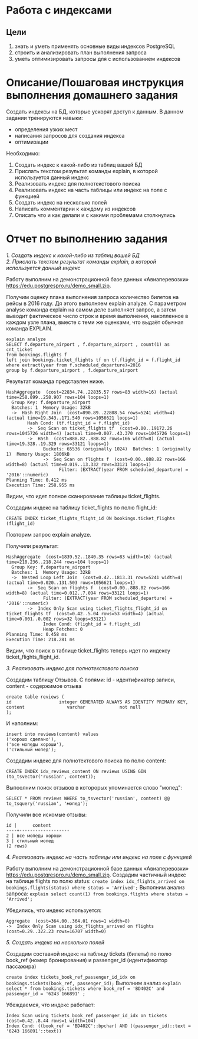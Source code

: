 # Работа с индексами

## Цели

1. знать и уметь применять основные виды индексов PostgreSQL 
2. строить и анализировать план выполнения запроса 
3. уметь оптимизировать запросы для с использованием индексов

# Описание/Пошаговая инструкция выполнения домашнего задания

Создать индексы на БД, которые ускорят доступ к данным.
В данном задании тренируются навыки:

* определения узких мест
* написания запросов для создания индекса
* оптимизации

Необходимо:
1. Создать индекс к какой-либо из таблиц вашей БД
2. Прислать текстом результат команды explain, в которой используется данный индекс
3. Реализовать индекс для полнотекстового поиска
4. Реализовать индекс на часть таблицы или индекс на поле с функцией
5. Создать индекс на несколько полей
6. Написать комментарии к каждому из индексов
7. Описать что и как делали и с какими проблемами столкнулись

# Отчет по выполнению задания


*1. Создать индекс к какой-либо из таблиц вашей БД*\
*2. Прислать текстом результат команды explain, в которой используется данный индекс*

Работу выполним на демонстрационной базе данных «Авиаперевозки» https://edu.postgrespro.ru/demo_small.zip. 

Получим оценку плана выполнения запроса количество билетов на рейсы в 2016 году. Дя этого выполняем explain analyze.
С параметром analyse команда explain на самом деле выполняет запрос, а затем выводит фактическое число строк и время выполнения, 
накопленное в каждом узле плана, вместе с теми же оценками, что выдаёт обычная команда EXPLAIN.

```
explain analyze
SELECT f.departure_airport , f.departure_airport , count(1) as cnt_ticket 
from bookings.flights f
left join bookings.ticket_flights tf on tf.flight_id = f.flight_id 
where extract(year from f.scheduled_departure)=2016
group by f.departure_airport , f.departure_airport
```

Результат команда представлен ниже.

```
HashAggregate  (cost=22834.74..22835.57 rows=83 width=16) (actual time=258.899..258.907 rows=104 loops=1)
  Group Key: f.departure_airport
  Batches: 1  Memory Usage: 32kB
  ->  Hash Right Join  (cost=890.89..22808.54 rows=5241 width=4) (actual time=19.343..171.540 rows=1056621 loops=1)
        Hash Cond: (tf.flight_id = f.flight_id)
        ->  Seq Scan on ticket_flights tf  (cost=0.00..19172.26 rows=1045726 width=4) (actual time=0.007..43.370 rows=1045726 loops=1)
        ->  Hash  (cost=888.82..888.82 rows=166 width=8) (actual time=19.328..19.329 rows=33121 loops=1)
              Buckets: 65536 (originally 1024)  Batches: 1 (originally 1)  Memory Usage: 1806kB
              ->  Seq Scan on flights f  (cost=0.00..888.82 rows=166 width=8) (actual time=0.019..13.332 rows=33121 loops=1)
                    Filter: (EXTRACT(year FROM scheduled_departure) = '2016'::numeric)
Planning Time: 0.412 ms
Execution Time: 258.955 ms
```

Видим, что идет полное сканирование таблицы ticket_flights.

Создадим индекс на таблицу ticket_flights по полю flight_id:

```
CREATE INDEX ticket_flights_flight_id ON bookings.ticket_flights (flight_id)
```

Повторим запрос explain analyze.

Получили результат:

```
HashAggregate  (cost=1839.52..1840.35 rows=83 width=16) (actual time=218.236..218.244 rows=104 loops=1)
  Group Key: f.departure_airport
  Batches: 1  Memory Usage: 32kB
  ->  Nested Loop Left Join  (cost=0.42..1813.31 rows=5241 width=4) (actual time=0.020..131.503 rows=1056621 loops=1)
        ->  Seq Scan on flights f  (cost=0.00..888.82 rows=166 width=8) (actual time=0.012..7.094 rows=33121 loops=1)
              Filter: (EXTRACT(year FROM scheduled_departure) = '2016'::numeric)
        ->  Index Only Scan using ticket_flights_flight_id on ticket_flights tf  (cost=0.42..5.04 rows=53 width=4) (actual time=0.001..0.002 rows=32 loops=33121)
              Index Cond: (flight_id = f.flight_id)
              Heap Fetches: 0
Planning Time: 0.458 ms
Execution Time: 218.281 ms
```

Видим, что поиск в таблице ticket_flights теперь идет по индексу ticket_flights_flight_id. 

*3. Реализовать индекс для полнотекстового поиска*

Создадим таблицу Отзывов. С полями: id - идентификатор записи, content - содержимое отзыва  

```
create table reviews (
id                  integer GENERATED ALWAYS AS IDENTITY PRIMARY KEY,
content                varchar             not null
);
```

И наполним:

```
insert into reviews(content) values
('хорошо сделано'),
('все мопеды хороши'),
('стильный мопед');
```

Создадим индекс для полнотектового поиска по полю content:

``
CREATE INDEX idx_reviews_content ON reviews USING GIN (to_tsvector('russian', content));
``

Выпоолним поиск отзывов в которорых упоминается слово "мопед":

``
SELECT * FROM reviews WHERE to_tsvector('russian', content) @@ to_tsquery('russian', 'мопед');
``

Получили все искомые отзывы:

```
id |      content      
----+-------------------
2 | все мопеды хороши
3 | стильный мопед
(2 rows)
```

*4. Реализовать индекс на часть таблицы или индекс на поле с функцией*

Работу выполним на демонстрационной базе данных «Авиаперевозки» https://edu.postgrespro.ru/demo_small.zip.
Создадим частичный индекс на таблице flights по полю status:
``
create index idx_flights_arrived on bookings.flights(status) where status = 'Arrived';
``
Выполним анализ запроса:
``
explain select count(1) from bookings.flights where status = 'Arrived';
``

Убедились, что индекс используется:

```
Aggregate  (cost=364.00..364.01 rows=1 width=8)
->  Index Only Scan using idx_flights_arrived on flights  (cost=0.29..322.23 rows=16707 width=0)
```

*5. Создать индекс на несколько полей*

Создадим составной индекс на таблицу tickets (билеты) по полю book_ref (номер бронирования) и passenger_id (идентификатор пассажира)

``
create index tickets_book_ref_passenger_id_idx on bookings.tickets(book_ref, passenger_id);
``
Выполним анализ
``
explain  select * from bookings.tickets where book_ref = 'BD402C' and passenger_id = '6243 166891' ;
``

Убеждаемся, что индекс работает:

```
Index Scan using tickets_book_ref_passenger_id_idx on tickets  (cost=0.42..8.44 rows=1 width=104)
Index Cond: ((book_ref = 'BD402C'::bpchar) AND ((passenger_id)::text = '6243 166891'::text))
```
